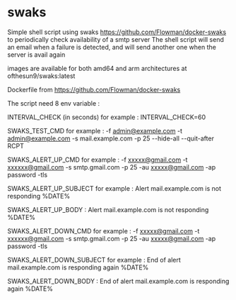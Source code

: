 # swaks

Simple shell script using swaks https://github.com/Flowman/docker-swaks to periodically check availability of a smtp server
The shell script will send an email when a failure is detected, and will send another one when the server is avail again

images are available for both amd64 and arm architectures at ofthesun9/swaks:latest

Dockerfile from https://github.com/Flowman/docker-swaks

The script need 8 env variable :

INTERVAL_CHECK (in seconds) for example : INTERVAL_CHECK=60

SWAKS_TEST_CMD for example : -f admin@example.com -t admin@example.com  -s mail.example.com -p 25 --hide-all --quit-after RCPT

SWAKS_ALERT_UP_CMD for example : -f xxxxx@gmail.com -t xxxxxx@gmail.com -s smtp.gmail.com -p 25 -au xxxxx@gmail.com -ap password -tls

SWAKS_ALERT_UP_SUBJECT for example : Alert mail.example.com is not responding %DATE%

SWAKS_ALERT_UP_BODY : Alert mail.example.com is not responding %DATE%

SWAKS_ALERT_DOWN_CMD for example : -f xxxxx@gmail.com -t xxxxxx@gmail.com -s smtp.gmail.com -p 25 -au xxxxx@gmail.com -ap password -tls

SWAKS_ALERT_DOWN_SUBJECT for example : End of alert mail.example.com is responding again %DATE%

SWAKS_ALERT_DOWN_BODY : End of alert mail.example.com is responding again %DATE%
